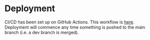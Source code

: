 # Deployment

CI/CD has been set up on GitHub Actions. This workflow is
[here](../.github/workflows/pipeline.yml). Deployment will commence any time
something is pushed to the main branch (i.e. a dev branch is merged).
